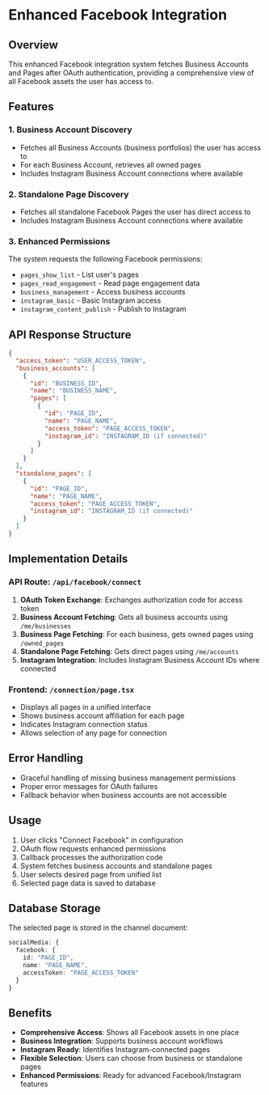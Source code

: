 # Enhanced Facebook Integration

## Overview

This enhanced Facebook integration system fetches Business Accounts and Pages after OAuth authentication, providing a comprehensive view of all Facebook assets the user has access to.

## Features

### 1. Business Account Discovery

- Fetches all Business Accounts (business portfolios) the user has access to
- For each Business Account, retrieves all owned pages
- Includes Instagram Business Account connections where available

### 2. Standalone Page Discovery

- Fetches all standalone Facebook Pages the user has direct access to
- Includes Instagram Business Account connections where available

### 3. Enhanced Permissions

The system requests the following Facebook permissions:

- `pages_show_list` - List user's pages
- `pages_read_engagement` - Read page engagement data
- `business_management` - Access business accounts
- `instagram_basic` - Basic Instagram access
- `instagram_content_publish` - Publish to Instagram

## API Response Structure

```json
{
  "access_token": "USER_ACCESS_TOKEN",
  "business_accounts": [
    {
      "id": "BUSINESS_ID",
      "name": "BUSINESS_NAME",
      "pages": [
        {
          "id": "PAGE_ID",
          "name": "PAGE_NAME",
          "access_token": "PAGE_ACCESS_TOKEN",
          "instagram_id": "INSTAGRAM_ID (if connected)"
        }
      ]
    }
  ],
  "standalone_pages": [
    {
      "id": "PAGE_ID",
      "name": "PAGE_NAME",
      "access_token": "PAGE_ACCESS_TOKEN",
      "instagram_id": "INSTAGRAM_ID (if connected)"
    }
  ]
}
```

## Implementation Details

### API Route: `/api/facebook/connect`

1. **OAuth Token Exchange**: Exchanges authorization code for access token
2. **Business Account Fetching**: Gets all business accounts using `/me/businesses`
3. **Business Page Fetching**: For each business, gets owned pages using `/owned_pages`
4. **Standalone Page Fetching**: Gets direct pages using `/me/accounts`
5. **Instagram Integration**: Includes Instagram Business Account IDs where connected

### Frontend: `/connection/page.tsx`

- Displays all pages in a unified interface
- Shows business account affiliation for each page
- Indicates Instagram connection status
- Allows selection of any page for connection

## Error Handling

- Graceful handling of missing business management permissions
- Proper error messages for OAuth failures
- Fallback behavior when business accounts are not accessible

## Usage

1. User clicks "Connect Facebook" in configuration
2. OAuth flow requests enhanced permissions
3. Callback processes the authorization code
4. System fetches business accounts and standalone pages
5. User selects desired page from unified list
6. Selected page data is saved to database

## Database Storage

The selected page is stored in the channel document:

```typescript
socialMedia: {
  facebook: {
    id: "PAGE_ID",
    name: "PAGE_NAME",
    accessToken: "PAGE_ACCESS_TOKEN"
  }
}
```

## Benefits

- **Comprehensive Access**: Shows all Facebook assets in one place
- **Business Integration**: Supports business account workflows
- **Instagram Ready**: Identifies Instagram-connected pages
- **Flexible Selection**: Users can choose from business or standalone pages
- **Enhanced Permissions**: Ready for advanced Facebook/Instagram features
